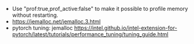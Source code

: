 - Use "prof:true,prof_active:false" to make it possible to profile memory without restarting.
- https://jemalloc.net/jemalloc.3.html
- pytorch tuning: jemalloc
  https://intel.github.io/intel-extension-for-pytorch/latest/tutorials/performance_tuning/tuning_guide.html